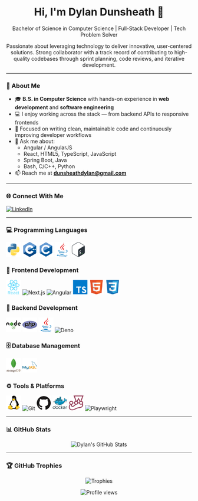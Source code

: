 <h1 align="center">Hi, I'm Dylan Dunsheath 👋</h1>

<p align="center">
  Bachelor of Science in Computer Science | Full-Stack Developer | Tech Problem Solver
</p>

<p align="center">
  Passionate about leveraging technology to deliver innovative, user-centered solutions. Strong collaborator with a track record of contributing to high-quality codebases through sprint planning, code reviews, and iterative development.
</p>

---

### 💼 About Me

- 🎓 **B.S. in Computer Science** with hands-on experience in **web development** and **software engineering**
- 💻 I enjoy working across the stack — from backend APIs to responsive frontends
- 🧠 Focused on writing clean, maintainable code and continuously improving developer workflows
- 💬 Ask me about:
  - Angular / AngularJS
  - React, HTML5, TypeScript, JavaScript
  - Spring Boot, Java
  - Bash, C/C++, Python
- 📫 Reach me at **dunsheathdylan@gmail.com**

---

### 🌐 Connect With Me

<p align="left">
  <a href="https://linkedin.com/in/dylan-dunsheath" target="_blank">
    <img src="https://raw.githubusercontent.com/rahuldkjain/github-profile-readme-generator/master/src/images/icons/Social/linked-in-alt.svg" alt="LinkedIn" width="30" height="30" />
  </a>
</p>

---

### 💻 Programming Languages

<p align="left">
  <img src="https://raw.githubusercontent.com/devicons/devicon/master/icons/python/python-original.svg" alt="Python" width="40" height="40"/>
  <img src="https://raw.githubusercontent.com/devicons/devicon/master/icons/cplusplus/cplusplus-original.svg" alt="C++" width="40" height="40"/>
  <img src="https://raw.githubusercontent.com/devicons/devicon/master/icons/c/c-original.svg" alt="C" width="40" height="40"/>
  <img src="https://raw.githubusercontent.com/devicons/devicon/master/icons/java/java-original.svg" alt="Java" width="40" height="40"/>
  <img src="https://raw.githubusercontent.com/devicons/devicon/master/icons/bash/bash-original.svg" alt="Bash" width="40" height="40"/>
</p>

### 🎨 Frontend Development

<p align="left">
  <img src="https://raw.githubusercontent.com/devicons/devicon/master/icons/react/react-original-wordmark.svg" alt="React" width="40" height="40"/>
  <img src="https://cdn.worldvectorlogo.com/logos/nextjs-2.svg" alt="Next.js" width="40" height="40"/>
  <img src="https://angular.io/assets/images/logos/angular/angular.svg" alt="Angular" width="40" height="40"/>
  <img src="https://raw.githubusercontent.com/devicons/devicon/master/icons/typescript/typescript-original.svg" alt="TypeScript" width="40" height="40"/>
  <img src="https://raw.githubusercontent.com/devicons/devicon/master/icons/html5/html5-original.svg" alt="HTML5" width="40" height="40"/>
  <img src="https://raw.githubusercontent.com/devicons/devicon/master/icons/css3/css3-original.svg" alt="CSS3" width="40" height="40"/>
</p>

### 🧩 Backend Development

<p align="left">
  <img src="https://raw.githubusercontent.com/devicons/devicon/master/icons/nodejs/nodejs-original-wordmark.svg" alt="Node.js" width="40" height="40"/>
  <img src="https://raw.githubusercontent.com/devicons/devicon/master/icons/php/php-original.svg" alt="PHP" width="40" height="40"/>
  <img src="https://raw.githubusercontent.com/devicons/devicon/master/icons/java/java-original.svg" alt="Spring Boot (Java)" width="40" height="40"/>
  <img src="https://deno.land/logo.svg" alt="Deno" width="40" height="40"/>
</p>

### 🗄️ Database Management

<p align="left">
  <img src="https://raw.githubusercontent.com/devicons/devicon/master/icons/mongodb/mongodb-original-wordmark.svg" alt="MongoDB" width="40" height="40"/>
  <img src="https://raw.githubusercontent.com/devicons/devicon/master/icons/mysql/mysql-original-wordmark.svg" alt="MySQL" width="40" height="40"/>
</p>

### ⚙️ Tools & Platforms

<p align="left">
  <img src="https://raw.githubusercontent.com/devicons/devicon/master/icons/linux/linux-original.svg" alt="Linux" width="40" height="40"/>
  <img src="https://www.vectorlogo.zone/logos/git-scm/git-scm-icon.svg" alt="Git" width="40" height="40"/>
  <img src="https://raw.githubusercontent.com/devicons/devicon/master/icons/github/github-original.svg" alt="GitHub" width="40" height="40"/>
  <img src="https://raw.githubusercontent.com/devicons/devicon/master/icons/docker/docker-original-wordmark.svg" alt="Docker" width="40" height="40"/>
  <img src="https://raw.githubusercontent.com/devicons/devicon/master/icons/jest/jest-plain.svg" alt="Jest" width="40" height="40"/>
  <img src="https://playwright.dev/img/playwright-logo.svg" alt="Playwright" width="40" height="40"/>
</p>

---

### 📊 GitHub Stats

<p align="center">
  <img src="https://github-readme-stats.vercel.app/api?username=dylandunsheath&show_icons=true&theme=default" alt="Dylan's GitHub Stats" />
</p>

---

### 🏆 GitHub Trophies

<p align="center">
  <img src="https://github-profile-trophy.vercel.app/?username=dylandunsheath&margin-w=10&theme=flat" alt="Trophies" />
</p>

<p align="center">
  <img src="https://komarev.com/ghpvc/?username=dylandunsheath&label=Profile%20views&color=0e75b6&style=flat" alt="Profile views" />
</p>
